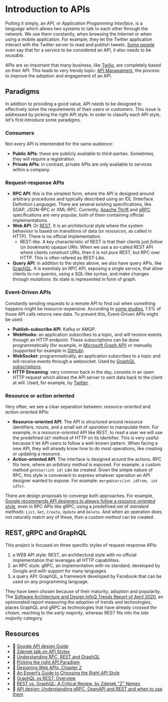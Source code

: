 # Introduction to APIs
Putting it simply, an API, or _Application Progamming Interface_, is a _language_ which allows two systems to talk to each other through the network. We use them constantly, when browsing the Internet or when using a mobile application. For example, they let the Twitter application interact with the Twitter server to read and publish tweets. [Some people](https://www.youtube.com/watch?v=_nAfNxhzJy0) even say that for a service to be considered an API, it also needs to be _reusable_.

APIs are so important that many business, like [Twilio](https://www.twilio.com/), are completely based on their API. This leads to very trendy topic: [API Managament](https://www.redhat.com/en/topics/api/what-is-api-management), the process to improve the adoption and engagement of an API.

## Paradigms
In addition to providing a good value, API needs to be designed to effectively solve the requirements of their users or customers. This issue is addressed by picking the right API style. In order to classify each API style, let's first introduce some paradigms.

### Consumers
Not every API is intentended for the same audience:

* **Public APIs**: these are publicly available to third-parties. Sometimes, they will require a registration.
* **Private APIs**: in contrast, private APIs are only available to services within a company.

### Request-response APIs
* **RPC API**: this is the simplest form, where the API is designed around arbitrary procedures and typically described using an IDL (Interface Definition Language). There are several existing specifications, like SOAP, JSON-RPC or XML-RPC. Currently, [Apache Thrift](https://thrift.apache.org/) and [gRPC](grpc.md) specifications are very popular, both of them containing official implementations.
* **Web API**: Or [REST](rest.md). It is an architectural style where the system behaviour is based on transitions of data (or _resources_, as called in HTTP). There is no official implementation.
    * REST-like. A key characteristic of REST is that their clients just _follow_ (or _bookmark_) opaque URIs. When we use a so-called REST API where clients construct URIs, then it is not _pure REST_, but RPC over HTTP. This is often refered as _REST-Like_.
* **Query API**: in addition to the styles above, we also have query APIs, like [GraphQL](graphql.md). It is esentialy an RPC API, exposing a single service, that allow clients to run _queries_, using a SQL-like syntax, and make changes through _mutations_. Its state is represented in form of graph.

### Event-Driven APIs
Constantly sending requests to a remote API to find out when something happens might be resource-expensive. According to [some studies][Zapier RESTHooks.org], 1.5% of those API calls returns new data. To prevent this, Event-Driven APIs might be used:

* **Publish-subscribe API**: Kafka or AMQP.
* **WebHooks**: an application subscribes to a topic, and will receive events through an HTTP endpoint. These subscriptions can be done programmatically (for example, in [Microsoft Graph API][Microsoft Graph API subscriptions]) or manually (supported for example in [GitHub][GitHub webhooks]).
* **WebSocket**: programmatically, an application subscribes to a topic and will receive events through a websocket. Used by [GraphQL subscriptions][].
* **HTTP Streaming**: very common back in the day, consists in an open HTTP request which allows the API server to sent data back to the client at will. Used, for example, by [Twitter][Twitter API: Filtered Stream].

### Resource or action oriented
Very often, we see a clear separation between: _resource-oriented_ and _action-oriented_ APIs:

* **Resource-oriented API**. The API is structured around resource identifiers, _nouns_, and a small set of _operation_ to manipulate them. For example, in a _resource-oriented_ API like REST, to read a user we will use the predefined `GET` method of HTTP on its identifier. This is very useful because it let API users to follow a well-known pattern. When facing a new API, they will already know how to do most operations, like creating or updating a resource.
* **Action-oriented API**. The interface is designed around the actions. RPC fits here, where an _arbitrary method_ is exposed. For example, a custom method `getUser(int id)` can be created. Given the simple nature of RPC, this style is convenient to express whatever operation an API designer wanted to expose. For example: `mergeUsers(int idFrom, int idTo)`.

There are design proposals to converge both approaches. For example, [Google recommends API designers to always follow a _resource-oriented_ style][Google API design Guide: Resource Oriented Design], even in RPC APIs like gRPC, using a predefined set of _standard methods_: `List`, `Get`, `Create`, `Update` and `Delete`. And when an operation does not naturally match any of these, then a _custom method_ can be created.

## REST, gRPC and GraphQL
This project is focused on three specific styles of request-response APIs:

1. a WEB API style: REST, an architectural style with no official implementation that leverages all HTTP capabilities.
2. an RPC style: gRPC, an implementation with no standard, developed by Google and with support for many languages.
3. a query API: GraphQL, a framework developed by Facebook that can be used on any programming language.

They have been chosen because of their maturity, adoption and popularity. The [Software Architecture and Design InfoQ Trends Report of April 2020], an opinionated report measuring the adoption of trends and technologies, places GraphQL and gRPC as technologies that have already _crossed the chasm_, reaching to the _early majority_, whereas REST fits into the _late majority_ category.

## Resources

* 🔗 [Google API design Guide](https://cloud.google.com/apis/design)
* 🔗 [Zdenek talk on API Styles](https://youtu.be/gRZbgsmDj_0)
* 🔗 [Understanding RPC, REST and GraphQL](https://apisyouwonthate.com/blog/understanding-rpc-rest-and-graphql)
* 🔗 [Picking the right API Paradigm](https://apisyouwonthate.com/blog/picking-the-right-api-paradigm)
* 📖 [Designing Web APIs, Chapter 2](https://www.oreilly.com/library/view/designing-web-apis/9781492026914/)
* 🔗 [An Expert’s Guide to Choosing the Right API Style](https://nordicapis.com/an-experts-guide-to-choosing-the-right-api-style/)
* 🔗 [GraphQL vs REST: Overview](https://phil.tech/2017/graphql-vs-rest-overview/)
* 🔗 [REST vs. GraphQL: A Critical Review, by Zdenek "Z" Nemec](https://goodapi.co/blog/rest-vs-graphql)
* 🔗 [API design: Understanding gRPC, OpenAPI and REST and when to use them](https://cloud.google.com/blog/products/api-management/understanding-grpc-openapi-and-rest-and-when-to-use-them)

[OpenAPI]: https://swagger.io/specification/
[Google API design Guide: Resource Oriented Design]: https://cloud.google.com/apis/design/resources
[Zapier RESTHooks.org]: https://zapier.com/engineering/introducing-resthooksorg/
[Microsoft Graph API subscriptions]: https://docs.microsoft.com/en-us/graph/api/resources/webhooks?view=graph-rest-1.0
[GitHub webhooks]: https://docs.github.com/en/free-pro-team@latest/developers/webhooks-and-events/creating-webhooks
[GraphQL Subscriptions]: https://graphql.org/blog/subscriptions-in-graphql-and-relay/
[Twitter API: Filtered Stream]: https://developer.twitter.com/en/docs/twitter-api/tweets/filtered-stream/introduction
[Software Architecture and Design InfoQ Trends Report of April 2020]: https://www.infoq.com/articles/architecture-trends-2020/
